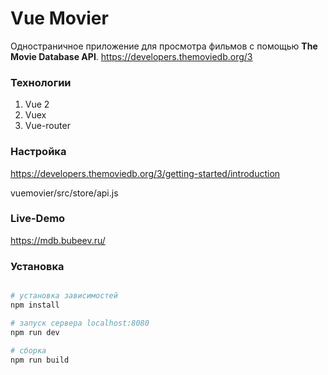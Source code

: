 # Vue Movier

Одностраничное приложение для просмотра фильмов с помощью **The Movie Database API**.
https://developers.themoviedb.org/3 

### Технологии
1. Vue 2
2. Vuex
3. Vue-router

### Настройка
https://developers.themoviedb.org/3/getting-started/introduction

vuemovier/src/store/api.js

### Live-Demo
https://mdb.bubeev.ru/


### Установка

``` bash

# установка зависимостей
npm install

# запуск сервера localhost:8080
npm run dev

# сборка
npm run build
